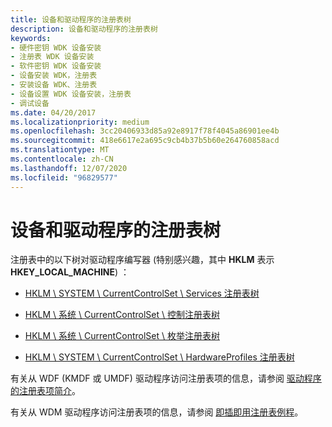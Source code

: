 ```yaml
---
title: 设备和驱动程序的注册表树
description: 设备和驱动程序的注册表树
keywords:
- 硬件密钥 WDK 设备安装
- 注册表 WDK 设备安装
- 软件密钥 WDK 设备安装
- 设备安装 WDK，注册表
- 安装设备 WDK、注册表
- 设备设置 WDK 设备安装，注册表
- 调试设备
ms.date: 04/20/2017
ms.localizationpriority: medium
ms.openlocfilehash: 3cc20406933d85a92e8917f78f4045a86901ee4b
ms.sourcegitcommit: 418e6617e2a695c9cb4b37b5b60e264760858acd
ms.translationtype: MT
ms.contentlocale: zh-CN
ms.lasthandoff: 12/07/2020
ms.locfileid: "96829577"
---
```

# <a name="registry-trees-for-devices-and-drivers"></a>设备和驱动程序的注册表树





注册表中的以下树对驱动程序编写器 (特别感兴趣，其中 **HKLM** 表示 **HKEY_LOCAL_MACHINE**) ：

-   [HKLM \\ SYSTEM \\ CurrentControlSet \\ Services 注册表树](hklm-system-currentcontrolset-services-registry-tree.md)

-   [HKLM \\ 系统 \\ CurrentControlSet \\ 控制注册表树](hklm-system-currentcontrolset-control-registry-tree.md)

-   [HKLM \\ 系统 \\ CurrentControlSet \\ 枚举注册表树](hklm-system-currentcontrolset-enum-registry-tree.md)

-   [HKLM \\ SYSTEM \\ CurrentControlSet \\ HardwareProfiles 注册表树](hklm-system-currentcontrolset-hardwareprofiles-registry-tree.md)

有关从 WDF (KMDF 或 UMDF) 驱动程序访问注册表项的信息，请参阅 [驱动程序的注册表项简介](../wdf/introduction-to-registry-keys-for-drivers.md)。

有关从 WDM 驱动程序访问注册表项的信息，请参阅 [即插即用注册表例程](../kernel/plug-and-play-registry-routines.md)。
 

 

 





